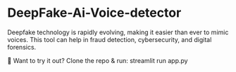 # DeepFake-Ai-Voice-detector

Deepfake technology is rapidly evolving, making it easier than ever to mimic voices. This tool can help in fraud detection, cybersecurity, and digital forensics.

🚀 Want to try it out?
Clone the repo & run:
streamlit run app.py
